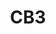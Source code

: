 ---
slug: CB3
title: "CB3"
description: "Standalone Smart Home Battery Camera."
image: "/images/wifi-free/CB3.png"
images:
  - url: "/images/wifi-free/CB3.png"
    caption: "Front view"

features:
  - "1080p Full HD Resolution."
  - "128° Ultra-Wide Angle Lens."
  - "15m Dual Night Vision (IR + Color).."
  - "Smart Human Motion Detection."
  - "Two-Way Audio Communication."
  - "Weatherproof Outdoor Design."
  - "5200mAh Long-Life Battery."
specification:
  model: "CS-CB3 (1080P)"
  image_sensor: "	1/2.9” 2-Megapixel Progressive Scan CMOS Sensor"
  lens: "2.8mm @ F2.0 Viewing angle: 128° (Diagonal), 108°(Horizontal), 56°(Vertical)"
  resolution: "1080p / 2MP, 1920 x 1080"
  ip_range: "N/A"
  weight: "480 g"
  storage: "MicroSD Card (Up to 256 GB)"


price: "Contact Sales"
---